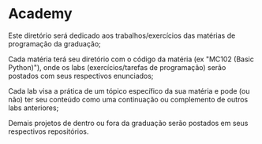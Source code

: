 # Academy

Este diretório será dedicado aos trabalhos/exercícios das matérias de programação da graduação;

Cada matéria terá seu diretório com o código da matéria (ex "MC102 (Basic Python)"), onde os labs
(exercícios/tarefas de programação) serão postados com seus respectivos enunciados;

Cada lab visa a prática de um tópico específico da sua matéria e pode (ou não) ter seu conteúdo como
uma continuação ou complemento de outros labs anteriores;

Demais projetos de dentro ou fora da graduação serão postados em seus respectivos repositórios.

